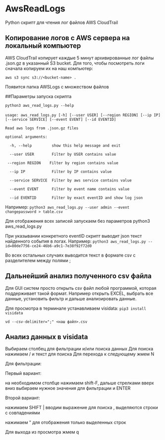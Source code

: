 # AwsReadLogs

Python скрипт для чтения лог файлов AWS CloudTrail

## Копирование логов с AWS сервера на локальный компьютер

AWS CloudTrail копирует каждые 5 минут архивированные лог файлы .json.gz в указанный S3 bucket.
Для того, чтобы посмотреть логи сначала копируем их на наш компьютер:

`aws s3 sync s3://<bucket-name> .`
 
Появится папка AWSLogs с множеством файлов
 
##Параметры запуска скрипта
 
`python3 aws_read_logs.py --help`
 
`usage: aws_read_logs.py [-h] [--user USER] [--region REGION] [--ip IP]`
`                        [--service SERVICE] [--event EVENT] [--id EVENTID]`

`Read aws logs from .json.gz files`

`optional arguments:`

`  -h, --help         show this help message and exit`

`  --user USER        Filter by USER contains value`

 ` --region REGION    Filter by region contains value`
 
`  --ip IP            Filter by IP contains value`

`  --service SERVICE  Filter by aws service contains value`

`  --event EVENT      Filter by event name contains value`

`  --id EVENTID       Filter by exact eventID and show log json`

Например: `python3 aws_read_logs.py --user admin --event changepassword > table.csv`

Для отображения всех записей запускаем без параметров  python3 aws_read_logs.py


При указывании конкретного eventID скрипт выводит json текст найденного события в логах.
Например: `python3 aws_read_logs.py --id=80de7756-ce24-46b6-a9c1-7e38f92f72d0`

Во всех остальных случаях выводится текст в формате csv с разделителем между полями ;

## Дальнейший анализ полученного csv файла

Для GUI систем просто открыть csv файл любой программой, которая поддерживает такой формат.
Например открыть EXCEL, выбрать все данные, установить фильтр и дальше анализировать данные.

Для просмотра в терминале устанавливаем visidata:
`pip3 install visidata`

`vd --csv-delimiter=";" <наш файл>.csv`

## Анализ данных в visidata

Выбираем столбец для фильтрации и/или поиска данных
Для поиска нажимаем  / и текст для поиска
Для перехода к следующему жмем N

Для фильтрации:

Первый вариант:

на необходимом столбце нажимаем shift-F, дальше стрелками вверх вниз выбираем нужное значения для фильтрации и ENTER

Второй вариант:

нажимаем SHIFT |  вводим выражение для поиска , выделяются строки с совпадениями

нажимаем " для отображения только выделенных строк

Для выхода из просмотра жмем q



